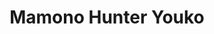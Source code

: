 --- 
title: "Mamono Hunter Youko"
publishdate: "2018-12-18T16:48:46+02:00"
src: "https://365manga.net/manga/mamono-hunter-youko"
image: "https://data.365manga.net/images/thumbnails/32779-mamono-hunter-youko.jpg"
description: " Youko finds a dog that is tied to a girl from the past. She is given her powers from an Ibinx. Youko's parents passed away in a car accident. The dog becomes her constant companion. But why was she given these powers? And what do Haruka and Shouma have to do with things? A heart touching, yet tragic story."
---